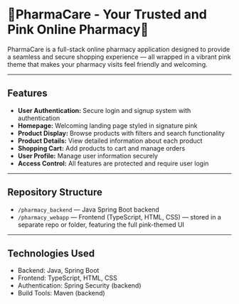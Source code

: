 # 🩷PharmaCare - Your Trusted and Pink Online Pharmacy🩷

PharmaCare is a full-stack online pharmacy application designed to provide a seamless and secure shopping experience — all wrapped in a vibrant pink theme that makes your pharmacy visits feel friendly and welcoming.  

---

## Features

- **User Authentication:** Secure login and signup system with authentication  
- **Homepage:** Welcoming landing page styled in signature pink  
- **Product Display:** Browse products with filters and search functionality  
- **Product Details:** View detailed information about each product  
- **Shopping Cart:** Add products to cart and manage orders  
- **User Profile:** Manage user information securely  
- **Access Control:** All features are protected and require user login

---

## Repository Structure

- `/pharmacy_backend` — Java Spring Boot backend  
- `/pharmacy_webapp` — Frontend (TypeScript, HTML, CSS) — stored in a separate repo or folder, featuring the full pink-themed UI

---
## Technologies Used

- Backend: Java, Spring Boot
- Frontend: TypeScript, HTML, CSS
- Authentication: Spring Security (backend)
- Build Tools: Maven (backend)
